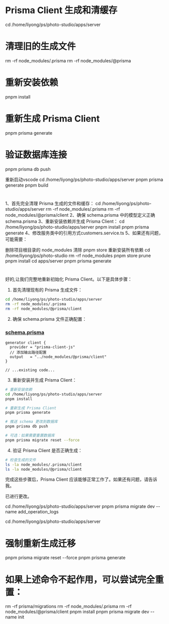 # Prisma Client 生成和清缓存
cd /home/liyong/ps/photo-studio/apps/server

# 清理旧的生成文件
rm -rf node_modules/.prisma
rm -rf node_modules/@prisma

# 重新安装依赖
pnpm install

# 重新生成 Prisma Client
pnpm prisma generate

# 验证数据库连接
pnpm prisma db push

重新启动vscode
cd /home/liyong/ps/photo-studio/apps/server
pnpm prisma generate
pnpm build
#
1、首先完全清理 Prisma 生成的文件和缓存：
    cd /home/liyong/ps/photo-studio/apps/server
    rm -rf node_modules/.prisma
    rm -rf node_modules/@prisma/client
2、确保 schema.prisma 中的模型定义正确schema.prisma
3、重新安装依赖并生成 Prisma Client：
    cd /home/liyong/ps/photo-studio/apps/server
    pnpm install
    pnpm prisma generate
4、修改服务类中的引用方式customers.service.ts
5、如果还有问题，可能需要：

删除项目根目录的 node_modules
清除 pnpm store
重新安装所有依赖
    cd /home/liyong/ps/photo-studio
    rm -rf node_modules
    pnpm store prune
    pnpm install
    cd apps/server
    pnpm prisma generate

#

好的,让我们完整地重新初始化 Prisma Client。以下是具体步骤：

1. 首先清理现有的 Prisma 生成文件：

```bash
cd /home/liyong/ps/photo-studio/apps/server
rm -rf node_modules/.prisma
rm -rf node_modules/@prisma/client
```

2. 确保 schema.prisma 文件正确配置：

### [schema.prisma](file:///home/liyong/ps/photo-studio/apps/server/prisma/schema.prisma)

```prisma
generator client {
  provider = "prisma-client-js"
  // 添加输出路径配置
  output   = "../node_modules/@prisma/client"
}

// ...existing code...
```

3. 重新安装并生成 Prisma Client：

```bash
# 重新安装依赖
cd /home/liyong/ps/photo-studio/apps/server
pnpm install

# 重新生成 Prisma Client
pnpm prisma generate

# 推送 schema 更改到数据库
pnpm prisma db push

# 可选：如果需要重置数据库
pnpm prisma migrate reset --force
```

4. 验证 Prisma Client 是否正确生成：

```bash
# 检查生成的文件
ls -la node_modules/.prisma/client
ls -la node_modules/@prisma/client
```

完成这些步骤后，Prisma Client 应该能够正常工作了。如果还有问题，请告诉我。

已进行更改。

cd /home/liyong/ps/photo-studio/apps/server
pnpm prisma migrate dev --name add_operation_logs

cd /home/liyong/ps/photo-studio/apps/server

# 强制重新生成迁移
pnpm prisma migrate reset --force
pnpm prisma generate

# 如果上述命令不起作用，可以尝试完全重置：
rm -rf prisma/migrations
rm -rf node_modules/.prisma
rm -rf node_modules/@prisma/client
pnpm install
pnpm prisma migrate dev --name init